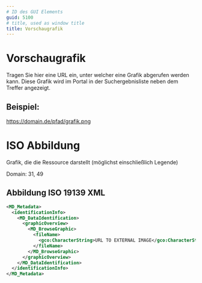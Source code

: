 ```yaml
---
# ID des GUI Elements
guid: 5100
# title, used as window title
title: Vorschaugrafik
---
```


# Vorschaugrafik

Tragen Sie hier eine URL ein, unter welcher eine Grafik abgerufen werden kann. Diese Grafik wird im Portal in der Suchergebnisliste neben dem Treffer angezeigt.

## Beispiel:

https://domain.de/pfad/grafik.png

# ISO Abbildung

Grafik, die die Ressource darstellt (möglichst einschließlich Legende)

Domain: 31, 49


## Abbildung ISO 19139 XML

```XML
<MD_Metadata>
  <identificationInfo>
    <MD_DataIdentification>
      <graphicOverview>
        <MD_BrowseGraphic>
          <fileName>
            <gco:CharacterString>URL TO EXTERNAL IMAGE</gco:CharacterString>
          </fileName>
        </MD_BrowseGraphic>
      </graphicOverview>
    </MD_DataIdentification>
  </identificationInfo>
</MD_Metadata>
```

